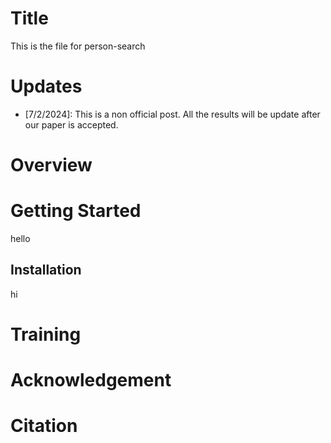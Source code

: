 # Title
This is the file for person-search
# Updates
*  [7/2/2024]: This is a non official post. All the results will be update after our paper is accepted. 
# Overview 
# Getting Started
hello
## Installation
hi
# Training
# Acknowledgement
# Citation
